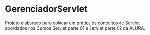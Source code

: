 # GerenciadorServlet
Projeto elaborado para colocar em prática os conceitos de Servlet abordados nos Cursos Servlet parte 01 e Servlet parte 02 da ALURA.
